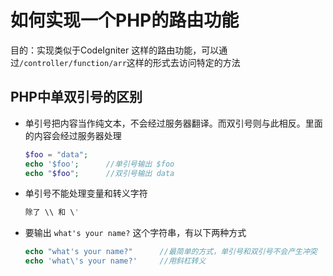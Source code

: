 # 如何实现一个PHP的路由功能

目的：实现类似于CodeIgniter 这样的路由功能，可以通过`/controller/function/arr`这样的形式去访问特定的方法

## PHP中单双引号的区别

- 单引号把内容当作纯文本，不会经过服务器翻译。而双引号则与此相反。里面的内容会经过服务器处理

  ```php
  $foo = "data";
  echo '$foo';		//单引号输出 $foo
  echo "$foo";		//双引号输出 data
  ```

- 单引号不能处理变量和转义字符

  ```php
  除了 \\ 和 \' 
  ```

- 要输出 `what's your name?` 这个字符串，有以下两种方式

  ```php
  echo "what's your name?"		//最简单的方式，单引号和双引号不会产生冲突
  echo 'what\'s your name?'		//用斜杠转义
  ```


